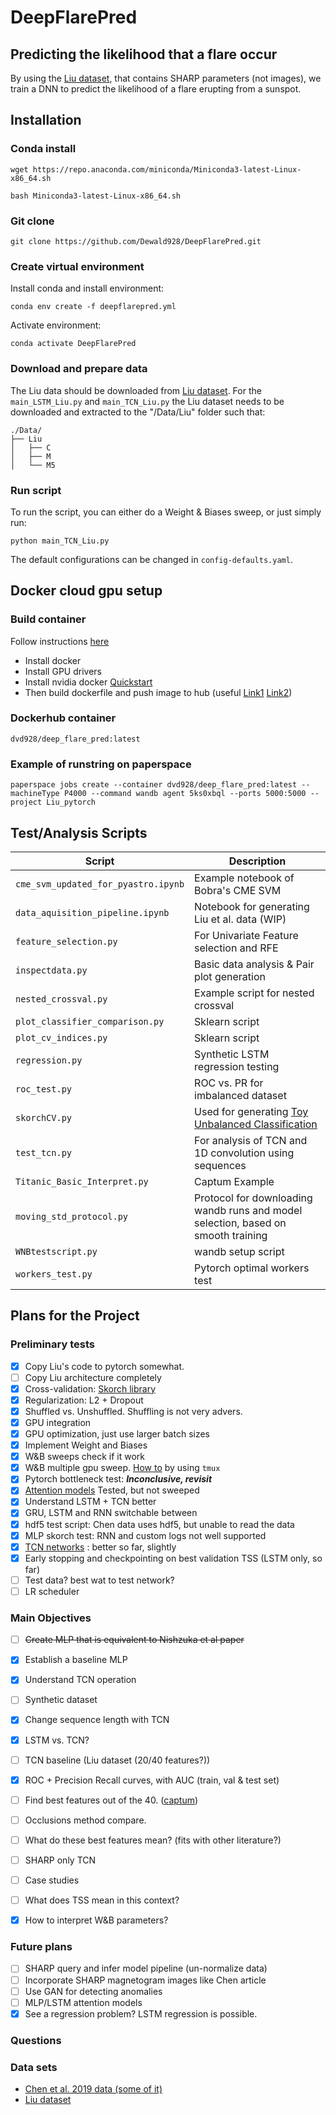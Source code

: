 # DeepFlarePred
## Predicting the likelihood that a flare occur
By using the [Liu dataset](https://github.com/JasonTLWang/LSTM-flare-prediction), that contains SHARP parameters
(not images), we train a DNN to predict the likelihood of a flare erupting from a sunspot.

## Installation
### Conda install
```wget https://repo.anaconda.com/miniconda/Miniconda3-latest-Linux-x86_64.sh```

```bash Miniconda3-latest-Linux-x86_64.sh```
### Git clone
```git clone https://github.com/Dewald928/DeepFlarePred.git```
### Create virtual environment
Install conda and install environment:

```conda env create -f deepflarepred.yml```

Activate environment:

```conda activate DeepFlarePred```

### Download and prepare data
The Liu data should be downloaded from [Liu dataset](https://github.com/JasonTLWang/LSTM-flare-prediction).
For the ```main_LSTM_Liu.py``` and ```main_TCN_Liu.py``` the Liu dataset needs to be downloaded and extracted to the
 "/Data/Liu" folder such that:
 ```
./Data/
├── Liu
│   ├── C
│   ├── M
│   └── M5
 ```
### Run script
To run the script, you can either do a Weight & Biases sweep, or just simply run:

```python main_TCN_Liu.py```

The default configurations can be changed in ```config-defaults.yaml```.



## Docker cloud gpu setup
### Build container
Follow instructions [here](https://docs.paperspace.com/gradient/notebooks/notebook-containers/building-a-custom-container)
* Install docker
* Install GPU drivers 
* Install nvidia docker [Quickstart](https://github.com/NVIDIA/nvidia-docker)
* Then build dockerfile and push image to hub (useful
 [Link1](https://github.com/pytorch/pytorch/blob/master/docker/pytorch/Dockerfile)
 [Link2](https://github.com/anibali/docker-pytorch/blob/master/cuda-10.0/Dockerfile))

### Dockerhub container
`dvd928/deep_flare_pred:latest`

### Example of runstring on paperspace
`paperspace jobs create --container dvd928/deep_flare_pred:latest --machineType
 P4000 --command wandb agent 5ks0xbql --ports 5000:5000 --project Liu_pytorch`
 

## Test/Analysis Scripts
| Script | Description |
|---|---|
|```cme_svm_updated_for_pyastro.ipynb``` | Example notebook of Bobra's CME SVM
|```data_aquisition_pipeline.ipynb```| Notebook for generating Liu et al. data (WIP)
|`feature_selection.py`| For Univariate Feature selection and RFE
|`inspectdata.py`| Basic data analysis & Pair plot generation
|`nested_crossval.py`| Example script for nested crossval
|`plot_classifier_comparison.py`| Sklearn script
|`plot_cv_indices.py`| Sklearn script
|`regression.py`| Synthetic LSTM regression testing
|`roc_test.py`| ROC vs. PR for imbalanced dataset
|`skorchCV.py`| Used for generating [Toy Unbalanced Classification](https://app.wandb.ai/dewald123/skorchcv/reports/Toy-Unbalanced-Classification--Vmlldzo3NTkxMA)
|`test_tcn.py`| For analysis of TCN and 1D convolution using sequences
|`Titanic_Basic_Interpret.py`| Captum Example
|`moving_std_protocol.py`| Protocol for downloading wandb runs and model selection, based on smooth training
|`WNBtestscript.py`| wandb setup script
|`workers_test.py`| Pytorch optimal workers test





## Plans for the Project
### Preliminary tests
* [x] Copy Liu's code to pytorch somewhat.
* [ ] Copy Liu architecture completely
* [x] Cross-validation: [Skorch library](https://skorch.readthedocs.io/en/stable/user/dataset.html)
* [x] Regularization: L2 + Dropout
* [X] Shuffled vs. Unshuffled. Shuffling is not very advers.
* [x] GPU integration
* [x] GPU optimization, just use larger batch sizes
* [x] Implement Weight and Biases
* [x] W&B sweeps check if it work
* [x] W&B multiple gpu sweep. [How to](https://www.wandb.com/articles/multi-gpu-sweeps) by using ```tmux```
* [x] Pytorch bottleneck test: ***Inconclusive, revisit***
* [x] [Attention models](https://medium.com/intel-student-ambassadors/implementing-attention-models-in-pytorch-f947034b3e66)
Tested, but not sweeped
* [x] Understand LSTM + TCN better
* [x] GRU, LSTM and RNN switchable between
* [x] hdf5 test script: Chen data uses hdf5, but unable to read the data
* [x] MLP skorch test: RNN and custom logs not well supported
* [x] [TCN networks](https://github.com/locuslab/TCN) : better so far, slightly
* [x] Early stopping and checkpointing on best validation TSS (LSTM only, so far)
* [ ] Test data? best wat to test network?
* [ ] LR scheduler

### Main Objectives
* [ ] ~~Create MLP that is equivalent to Nishzuka et al paper~~
* [x] Establish a baseline MLP
* [x] Understand TCN operation
* [ ] Synthetic dataset
* [x] Change sequence length with TCN
* [x] LSTM vs. TCN?
* [ ] TCN baseline (Liu dataset (20/40 features?))
* [x] ROC + Precision Recall curves, with AUC (train, val & test set)
* [ ] Find best features out of the 40. ([captum](https://captum.ai/))
* [ ] Occlusions method compare.
* [ ] What do these best features mean? (fits with other literature?)
* [ ] SHARP only TCN
* [ ] Case studies
* [ ] What does TSS mean in this context?
* [x] How to interpret W&B parameters?



### Future plans
* [ ] SHARP query and infer model pipeline (un-normalize data)
* [ ] Incorporate SHARP magnetogram images like Chen article
* [ ] Use GAN for detecting anomalies
* [ ] MLP/LSTM attention models
* [x] See a regression problem? LSTM regression is possible.

### Questions


### Data sets
* [Chen et al. 2019 data (some of it)](https://deepblue.lib.umich.edu/data/concern/data_sets/0r967377q?locale=en)
* [Liu dataset](https://github.com/JasonTLWang/LSTM-flare-prediction)



